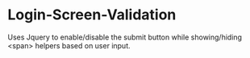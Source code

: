 # Login-Screen-Validation
Uses Jquery to enable/disable the submit button while showing/hiding &lt;span> helpers based on user input.
